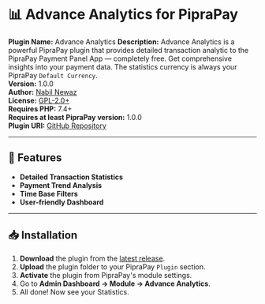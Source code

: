# 📊 Advance Analytics for PipraPay

**Plugin Name:** Advance Analytics 
**Description:** Advance Analytics is a powerful PipraPay plugin that provides detailed transaction analytic to the PipraPay Payment Panel App — completely free. Get comprehensive insights into your payment data. The statistics currency is always your PipraPay `Default Currency`.  
**Version:** 1.0.0  
**Author:** [Nabil Newaz](https://nabilnewaz.com/)  
**License:** [GPL-2.0+](https://www.gnu.org/licenses/gpl-2.0.html)  
**Requires PHP:** 7.4+  
**Requires at least PipraPay version:** 1.0.0  
**Plugin URI:** [GitHub Repository](https://github.com/NabilNewaz/advance-analytics-for-piprapay/)

---

## 📌 Features
- **Detailed Transaction Statistics**
- **Payment Trend Analysis**
- **Time Base Filters**
- **User-friendly Dashboard**

---

## 📥 Installation

1. **Download** the plugin from the [latest release](https://github.com/NabilNewaz/advance-analytics-for-piprapay/releases/letest).
2. **Upload** the plugin folder to your PipraPay `Plugin` section.
3. **Activate** the plugin from PipraPay's module settings.
4. Go to **Admin Dashboard → Module → Advance Analytics**.
5. All done! Now see your Statistics.
